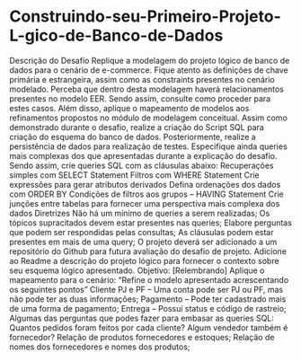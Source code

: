 # Construindo-seu-Primeiro-Projeto-L-gico-de-Banco-de-Dados
Descrição do Desafio Replique a modelagem do projeto lógico de banco de dados para o cenário de e-commerce. Fique atento as definições de chave primária e estrangeira, assim como as constraints presentes no cenário modelado. Perceba que dentro desta modelagem haverá relacionamentos presentes no modelo EER. Sendo assim, consulte como proceder para estes casos. Além disso, aplique o mapeamento de modelos aos refinamentos propostos no módulo de modelagem conceitual.  Assim como demonstrado durante o desafio, realize a criação do Script SQL para criação do esquema do banco de dados. Posteriormente, realize a persistência de dados para realização de testes. Especifique ainda queries mais complexas dos que apresentadas durante a explicação do desafio. Sendo assim, crie queries SQL com as cláusulas abaixo:  Recuperações simples com SELECT Statement Filtros com WHERE Statement Crie expressões para gerar atributos derivados Defina ordenações dos dados com ORDER BY Condições de filtros aos grupos – HAVING Statement Crie junções entre tabelas para fornecer uma perspectiva mais complexa dos dados Diretrizes Não há um mínimo de queries a serem realizadas; Os tópicos supracitados devem estar presentes nas queries; Elabore perguntas que podem ser respondidas pelas consultas; As cláusulas podem estar presentes em mais de uma query; O projeto deverá ser adicionado a um repositório do Github para futura avaliação do desafio de projeto. Adicione ao Readme a descrição do projeto lógico para fornecer o contexto sobre seu esquema lógico apresentado.  Objetivo: [Relembrando] Aplique o mapeamento para o  cenário:  “Refine o modelo apresentado acrescentando os seguintes pontos”  Cliente PJ e PF – Uma conta pode ser PJ ou PF, mas não pode ter as duas informações; Pagamento – Pode ter cadastrado mais de uma forma de pagamento; Entrega – Possui status e código de rastreio; Algumas das perguntas que podes fazer para embasar as queries SQL:  Quantos pedidos foram feitos por cada cliente? Algum vendedor também é fornecedor? Relação de produtos fornecedores e estoques; Relação de nomes dos fornecedores e nomes dos produtos;
